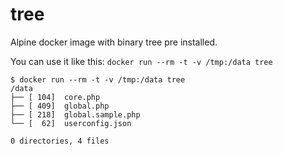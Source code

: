 # tree
Alpine docker image with binary tree pre installed.

You can use it like this: `docker run --rm -t -v /tmp:/data tree`

```
$ docker run --rm -t -v /tmp:/data tree
/data
├── [ 104]  core.php
├── [ 409]  global.php
├── [ 218]  global.sample.php
└── [  62]  userconfig.json

0 directories, 4 files
```